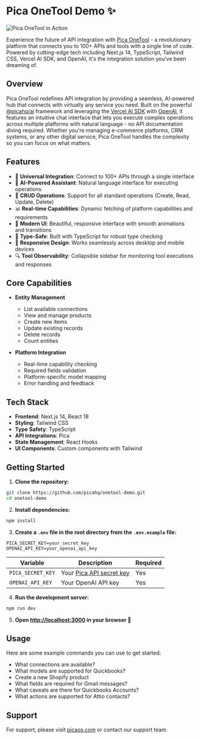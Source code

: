 # Pica OneTool Demo ✨

![Pica OneTool in Action](https://assets.buildable.dev/catalog/node-templates/onetool-demo.gif)

Experience the future of API integration with [Pica OneTool](https://www.npmjs.com/package/@picahq/ai) - a revolutionary platform that connects you to 100+ APIs and tools with a single line of code. Powered by cutting-edge tech including Next.js 14, TypeScript, Tailwind CSS, Vercel AI SDK, and OpenAI, it's the integration solution you've been dreaming of.

## Overview

Pica OneTool redefines API integration by providing a seamless, AI-powered hub that connects with virtually any service you need. Built on the powerful [@picahq/ai](https://www.npmjs.com/package/@picahq/ai) framework and leveraging the [Vercel AI SDK](https://www.npmjs.com/package/ai) with [OpenAI](https://www.npmjs.com/package/@ai-sdk/openai), it features an intuitive chat interface that lets you execute complex operations across multiple platforms with natural language - no API documentation diving required. Whether you're managing e-commerce platforms, CRM systems, or any other digital service, Pica OneTool handles the complexity so you can focus on what matters.

## Features

- 🔌 **Universal Integration**: Connect to 100+ APIs through a single interface
- 🤖 **AI-Powered Assistant**: Natural language interface for executing operations
- 🔄 **CRUD Operations**: Support for all standard operations (Create, Read, Update, Delete)
- 📊 **Real-time Capabilities**: Dynamic fetching of platform capabilities and requirements
- 🎨 **Modern UI**: Beautiful, responsive interface with smooth animations and transitions
- 🔐 **Type-Safe**: Built with TypeScript for robust type checking
- 📱 **Responsive Design**: Works seamlessly across desktop and mobile devices
- 🔍 **Tool Observability**: Collapsible sidebar for monitoring tool executions and responses


## Core Capabilities

- **Entity Management**
  - List available connections
  - View and manage products
  - Create new items
  - Update existing records
  - Delete records
  - Count entities

- **Platform Integration**
  - Real-time capability checking
  - Required fields validation
  - Platform-specific model mapping
  - Error handling and feedback

## Tech Stack

- **Frontend**: Next.js 14, React 18
- **Styling**: Tailwind CSS
- **Type Safety**: TypeScript
- **API Integrations**: Pica
- **State Management**: React Hooks
- **UI Components**: Custom components with Tailwind

## Getting Started

1. **Clone the repository:**
```bash
git clone https://github.com/picahq/onetool-demo.git
cd onetool-demo
```

2. **Install dependencies:**
```bash
npm install
```

3. **Create a `.env` file in the root directory from the `.env.example` file:**
```env
PICA_SECRET_KEY=your_secret_key
OPENAI_API_KEY=your_openai_api_key
```

| Variable | Description | Required |
|----------|-------------|----------|
| `PICA_SECRET_KEY` | Your [Pica API secret key](https://app.picaos.com/settings/api-keys) | Yes |
| `OPENAI_API_KEY` | Your OpenAI API key | Yes |

4. **Run the development server:**
```bash
npm run dev
```

5. **Open [http://localhost:3000](http://localhost:3000) in your browser 🚀**

## Usage

Here are some example commands you can use to get started:

- What connections are available?
- What models are supported for Quickbooks?
- Create a new Shopify product
- What fields are required for Gmail messages?
- What caveats are there for Quickbooks Accounts?
- What actions are supported for Attio contacts?


## Support

For support, please visit [picaos.com](https://picaos.com) or contact our support team.

